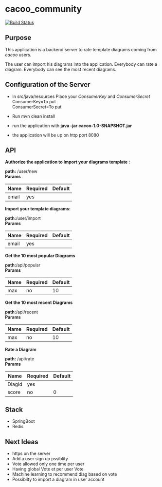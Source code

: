 # cacoo_community

[![Build Status](https://travis-ci.org/mogaleaf/cacoo_community.svg?branch=master)](https://travis-ci.org/mogaleaf/cacoo_community)

## Purpose

This application is a backend server to rate template diagrams coming from *cacoo* users.

The user can import his diagrams into the application.
Everybody can rate a diagram.
Everybody can see the most recent diagrams.

## Configuration of the Server

* In src/java/resources Place your *ConsumerKey* and *ConsumerSecret*  
ConsumerKey=To put  
ConsumerSecret=To put

* Run mvn clean install

* run the application with **java -jar cacoo-1.0-SNAPSHOT.jar**

* the application will be up on http port 8080

## API

**Authorize the application to import your diagrams template :**

**path:** /user/new  
**Params**  

 Name | Required | Default
 ------------ | ------------- | -------------
 email | yes |

**Import your template diagrams:**

**path:**/user/import  
**Params**  

 Name | Required | Default
 ------------ | ------------- | -------------
 email | yes |

**Get the 10 most popular Diagrams**

**path:**/api/popular  
**Params**  

 Name | Required | Default
 ------------ | ------------- | -------------
 max | no | 10


**Get the 10 most recent Diagrams**

**path:**/api/recent  
**Params**  

 Name | Required | Default
 ------------ | ------------- | -------------
 max | no | 10

**Rate a Diagram**

**path:** /api/rate  
**Params**  

 Name | Required | Default
 ------------ | ------------- | -------------
 DiagId | yes | |
 score | no | 0


## Stack

 * SpringBoot  
 * Redis  
 
## Next Ideas

* https on the server  
* Add a user sign up pssiblity  
* Vote allowed only one time per user
* Having global Vote et per user Vote
* Machine learning to recommend diag based on vote
* Possibilty to import a diagram in user account 
